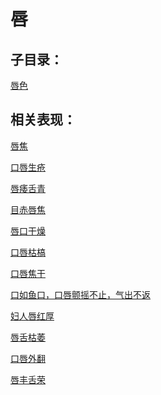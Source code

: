 # 唇## 子目录：[唇色](https://www.gmzyjc.com/read/biaoxian/cat_唇色.md)## 相关表现： [唇焦](https://www.gmzyjc.com/search/result?wd=唇焦)[口唇生疮](https://www.gmzyjc.com/search/result?wd=口唇生疮)[唇痿舌青](https://www.gmzyjc.com/search/result?wd=唇痿舌青)[目赤唇焦](https://www.gmzyjc.com/search/result?wd=目赤唇焦)[唇口干燥](https://www.gmzyjc.com/search/result?wd=唇口干燥)[口唇枯槁](https://www.gmzyjc.com/search/result?wd=口唇枯槁)[口唇焦干](https://www.gmzyjc.com/search/result?wd=口唇焦干)[口如鱼口，口唇颤摇不止，气出不返](https://www.gmzyjc.com/search/result?wd=口如鱼口，口唇颤摇不止，气出不返)[妇人唇红厚](https://www.gmzyjc.com/search/result?wd=妇人唇红厚)[唇舌枯萎](https://www.gmzyjc.com/search/result?wd=唇舌枯萎)[口唇外翻](https://www.gmzyjc.com/search/result?wd=口唇外翻)[唇丰舌荣](https://www.gmzyjc.com/search/result?wd=唇丰舌荣)